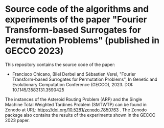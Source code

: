 # Source code of the algorithms and experiments of the paper "Fourier Transform-based Surrogates for Permutation Problems" (published in GECCO 2023)

This repository contains the source code of the paper:

* Francisco Chicano, Bilel Derbel and Sébastien Verel, "Fourier Transform-based Surrogates for Permutation Problems", In Genetic and Evolutionary Computation Conference (GECCO), 2023. DOI: 10.1145/3583131.3590425

The instances of the Asteroid Routing Problem (ARP) and the Single Machine Total Weighted Tardines Problem (SMTWTP) can be found in Zenodo at URL: https://doi.org/10.5281/zenodo.7850763
. The Zenodo package also contains the results of the experiments shown in the GECCO 2023 paper.


